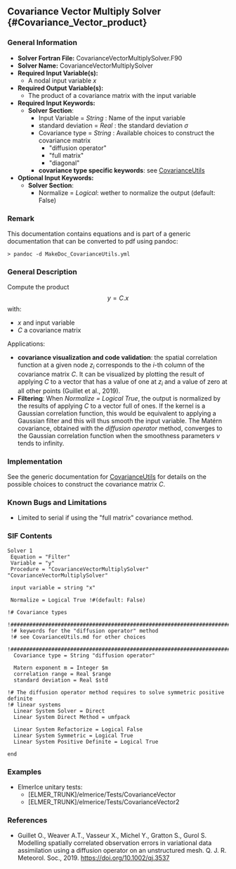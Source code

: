 ## Covariance Vector Multiply Solver {#Covariance_Vector_product}

### General Information
- **Solver Fortran File:** CovarianceVectorMultiplySolver.F90
- **Solver Name:** CovarianceVectorMultiplySolver
- **Required Input Variable(s):**
  - A nodal input variable $x$
- **Required Output Variable(s):**
  - The product of a covariance matrix with the input variable
- **Required Input Keywords:**
  - **Solver Section**:
    - Input Variable  = *String* : Name of the input variable
    - standard deviation = *Real* : the standard deviation $\sigma$
    - Covariance type = *String*  : Available choices to construct the covariance matrix
      - "diffusion operator"
      - "full matrix"
      - "diagonal"
    - **covariance type specific keywords**: see [CovarianceUtils](#Covariance_Module)
- **Optional Input Keywords:**
    - **Solver Section**:
      - Normalize = *Logical*: wether to normalize the output (default: False)

### Remark
This documentation contains equations and is part of a generic documentation that can be converted to pdf using pandoc:
```
> pandoc -d MakeDoc_CovarianceUtils.yml
```


### General Description

Compute the product $$y=C.x$$
with:   

- $x$ and input variable   
- $C$ a covariance matrix   

Applications:  

- **covariance visualization and code validation**: the spatial correlation function at a given node $z_i$ corresponds to the $i$-th column of the covariance matrix $C$. It can be visualized by plotting the result of applying $C$ to a vector that has a value of one at $z_i$ and a value of zero at all other points (Guillet et al., 2019).  
- **Filtering**: When *Normalize = Logical True*, the output is normalized by the results of applying $C$ to a vector full of ones. If the kernel is a Gaussian correlation function, this would be equivalent to applying a Gaussian filter and this will thus smooth the input variable. The Matérn covariance, obtained with the *diffusion operator* method, converges to the Gaussian correlation function when the smoothness parameters $\nu$ tends to infinity.

### Implementation

See the generic documentation for [CovarianceUtils](#Covariance_Module) for details on the possible choices to construct the covariance matrix $C$.


### Known Bugs and Limitations

- Limited to serial if using the "full matrix" covariance method.   


### SIF Contents

```
Solver 1
 Equation = "Filter"
 Variable = "y"
 Procedure = "CovarianceVectorMultiplySolver" "CovarianceVectorMultiplySolver"

 input variable = string "x"

 Normalize = Logical True !#(default: False)

!# Covariance types
 !############################################################################
 !# keywords for the "diffusion operator" method
 !# see CovarianceUtils.md for other choices
 !############################################################################
  Covariance type = String "diffusion operator"

  Matern exponent m = Integer $m
  correlation range = Real $range
  standard deviation = Real $std

!# The diffusion operator method requires to solve symmetric positive definite
!# linear systems
  Linear System Solver = Direct
  Linear System Direct Method = umfpack

  Linear System Refactorize = Logical False
  Linear System Symmetric = Logical True
  Linear System Positive Definite = Logical True

end
```

### Examples

- ElmerIce unitary tests:     
   - [ELMER_TRUNK]/elmerice/Tests/CovarianceVector   
   - [ELMER_TRUNK]/elmerice/Tests/CovarianceVector2   




### References

- Guillet O., Weaver A.T., Vasseur X., Michel Y., Gratton S., Gurol S. Modelling spatially correlated observation errors in variational data assimilation using a diffusion operator on an unstructured mesh. Q. J. R. Meteorol. Soc., 2019. https://doi.org/10.1002/qj.3537
